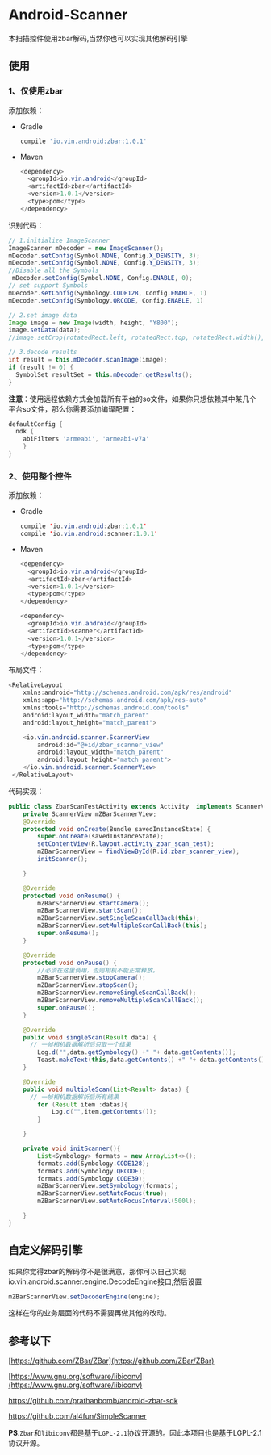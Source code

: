 # Android-Scanner

本扫描控件使用zbar解码,当然你也可以实现其他解码引擎

## 使用

### 1、仅使用zbar

添加依赖：

* Gradle

  ```groovy
  compile 'io.vin.android:zbar:1.0.1'
  ```

  

* Maven

  ```java
  <dependency>
    <groupId>io.vin.android</groupId>
    <artifactId>zbar</artifactId>
    <version>1.0.1</version>
    <type>pom</type>
  </dependency>
  ```

识别代码：
```java
// 1.initialize ImageScanner
ImageScanner mDecoder = new ImageScanner();
mDecoder.setConfig(Symbol.NONE, Config.X_DENSITY, 3);
mDecoder.setConfig(Symbol.NONE, Config.Y_DENSITY, 3);
//Disable all the Symbols
 mDecoder.setConfig(Symbol.NONE, Config.ENABLE, 0);
// set support Symbols
mDecoder.setConfig(Symbology.CODE128, Config.ENABLE, 1)
mDecoder.setConfig(Symbology.QRCODE, Config.ENABLE, 1)

// 2.set image data
Image image = new Image(width, height, "Y800");
image.setData(data);
//image.setCrop(rotatedRect.left, rotatedRect.top, rotatedRect.width(), rotatedRect.height());

// 3.decode results
int result = this.mDecoder.scanImage(image);
if (result != 0) {
  SymbolSet resultSet = this.mDecoder.getResults();
}
```

**注意**：使用远程依赖方式会加载所有平台的so文件，如果你只想依赖其中某几个平台so文件，那么你需要添加编译配置：

```groovy
defaultConfig {
  ndk {
    abiFilters 'armeabi', 'armeabi-v7a'
	}
}
```

### 2、使用整个控件

添加依赖：

* Gradle

  ```java
  compile 'io.vin.android:zbar:1.0.1'
  compile 'io.vin.android:scanner:1.0.1'
  ```

  

* Maven

  ```java
  <dependency>
    <groupId>io.vin.android</groupId>
    <artifactId>zbar</artifactId>
    <version>1.0.1</version>
    <type>pom</type>
  </dependency>
  
  <dependency>
    <groupId>io.vin.android</groupId>
    <artifactId>scanner</artifactId>
    <version>1.0.1</version>
    <type>pom</type>
  </dependency>
  ```

布局文件：

```java
<RelativeLayout
    xmlns:android="http://schemas.android.com/apk/res/android"
    xmlns:app="http://schemas.android.com/apk/res-auto"
    xmlns:tools="http://schemas.android.com/tools"
    android:layout_width="match_parent"
    android:layout_height="match_parent">

    <io.vin.android.scanner.ScannerView
        android:id="@+id/zbar_scanner_view"
        android:layout_width="match_parent"
        android:layout_height="match_parent">
    </io.vin.android.scanner.ScannerView>
 </RelativeLayout>
```

代码实现：

```java
public class ZbarScanTestActivity extends Activity  implements ScannerView.SingleScanCallBack , ScannerView.MultipleScanCallBack{
    private ScannerView mZBarScannerView;
    @Override
    protected void onCreate(Bundle savedInstanceState) {
        super.onCreate(savedInstanceState);
        setContentView(R.layout.activity_zbar_scan_test);
        mZBarScannerView = findViewById(R.id.zbar_scanner_view);
        initScanner();

    }

    @Override
    protected void onResume() {
        mZBarScannerView.startCamera();
        mZBarScannerView.startScan();
        mZBarScannerView.setSingleScanCallBack(this);
        mZBarScannerView.setMultipleScanCallBack(this); 
        super.onResume();
    }

    @Override
    protected void onPause() {
        //必须在这里调用，否则相机不能正常释放。
        mZBarScannerView.stopCamera();
        mZBarScannerView.stopScan();
        mZBarScannerView.removeSingleScanCallBack();
        mZBarScannerView.removeMultipleScanCallBack();
        super.onPause();
    }

    @Override
    public void singleScan(Result data) {
      // 一帧相机数据解析后只取一个结果
        Log.d("",data.getSymbology() +" "+ data.getContents());
        Toast.makeText(this,data.getContents() +" "+ data.getContents(),Toast.LENGTH_SHORT).show();
    }

    @Override
    public void multipleScan(List<Result> datas) {
      // 一帧相机数据解析后所有结果
        for (Result item :datas){
            Log.d("",item.getContents());
        }

    }

    private void initScanner(){
        List<Symbology> formats = new ArrayList<>();
        formats.add(Symbology.CODE128);
        formats.add(Symbology.QRCODE);
        formats.add(Symbology.CODE39);
        mZBarScannerView.setSymbology(formats);
        mZBarScannerView.setAutoFocus(true);
        mZBarScannerView.setAutoFocusInterval(500l);

    }
}
```



## 自定义解码引擎

如果你觉得zbar的解码你不是很满意，那你可以自己实现io.vin.android.scanner.engine.DecodeEngine接口,然后设置

```java
mZBarScannerView.setDecoderEngine(engine);
```

这样在你的业务层面的代码不需要再做其他的改动。



## 参考以下

[https://github.com/ZBar/ZBar](https://github.com/ZBar/ZBar)  

[https://www.gnu.org/software/libiconv](https://www.gnu.org/software/libiconv)  

https://github.com/prathanbomb/android-zbar-sdk

https://github.com/al4fun/SimpleScanner

**PS**.`Zbar`和`libiconv`都是基于`LGPL-2.1`协议开源的。因此本项目也是基于LGPL-2.1协议开源。

